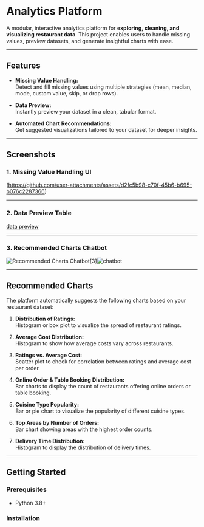 # Analytics Platform

A modular, interactive analytics platform for **exploring, cleaning, and visualizing restaurant data**. This project enables users to handle missing values, preview datasets, and generate insightful charts with ease.

---

## Features

- **Missing Value Handling:**  
  Detect and fill missing values using multiple strategies (mean, median, mode, custom value, skip, or drop rows).

- **Data Preview:**  
  Instantly preview your dataset in a clean, tabular format.

- **Automated Chart Recommendations:**  
  Get suggested visualizations tailored to your dataset for deeper insights.

---

## Screenshots

### 1. Missing Value Handling UI

(https://github.com/user-attachments/assets/d2fc5b98-c70f-45b6-b695-b076c2287366)


---

### 2. Data Preview Table

[data preview](https://github.com/user-attachments/assets/ea3dc5f8-43a0-49fe-90d6-2eb53672b75c)


---

### 3. Recommended Charts Chatbot

![Recommended Charts Chatbot](chatbot.jpg)[3]![chatbot](https://github.com/user-attachments/assets/09e8f215-86e0-490a-ab00-0f2de9471bea)


---

## Recommended Charts

The platform automatically suggests the following charts based on your restaurant dataset:

1. **Distribution of Ratings:**  
   Histogram or box plot to visualize the spread of restaurant ratings.

2. **Average Cost Distribution:**  
   Histogram to show how average costs vary across restaurants.

3. **Ratings vs. Average Cost:**  
   Scatter plot to check for correlation between ratings and average cost per order.

4. **Online Order & Table Booking Distribution:**  
   Bar charts to display the count of restaurants offering online orders or table booking.

5. **Cuisine Type Popularity:**  
   Bar or pie chart to visualize the popularity of different cuisine types.

6. **Top Areas by Number of Orders:**  
   Bar chart showing areas with the highest order counts.

7. **Delivery Time Distribution:**  
   Histogram to display the distribution of delivery times.

---

## Getting Started

### Prerequisites

- Python 3.8+

### Installation

